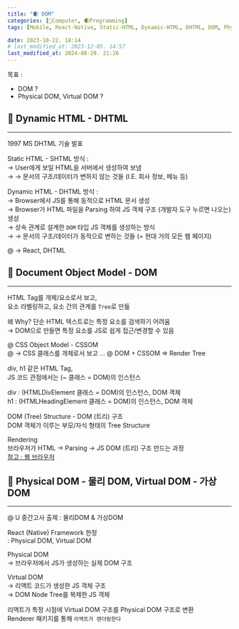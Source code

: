 ```yaml
---
title: "🌒 DOM"
categories: [💫Computer, 🌒Programming]
tags: [Mobile, React-Native, Static-HTML, Dynamic-HTML, DHTML, DOM, Physical-DOM, Virtual-DOM]

date: 2023-10-22. 18:14
# last_modified_at: 2023-12-05. 14:57
last_modified_at: 2024-08-29. 21:26
---
```


목표 :  

- DOM ?
- Physical DOM, Virtual DOM ?

## 💫 Dynamic HTML - DHTML

---

1997 MS DHTML 기술 발표  

Static HTML - SHTML 방식 :  
→ User에게 보일 HTML을 서버에서 생성하여 보냄  
→ → 문서의 구조/데이터가 변하지 않는 것들 (I.E. 회사 정보, 메뉴 등)  

Dynamic HTML - DHTML 방식 :  
→ Browser에서 JS를 통해 동적으로 HTML 문서 생성  
→ Browser가 HTML 파일을 Parsing 하여 JS 객체 구조 (개발자 도구 누르면 나오는) 생성  
→ 상속 관계로 설계한 `DOM` 타입 JS 객체를 생성하는 방식  
→ → 문서의 구조/데이터가 동적으로 변하는 것들 (= 현대 거의 모든 웹 페이지)  

@ → React, DHTML  

## 💫 Document Object Model - DOM

---

HTML Tag를 개체/요소로서 보고,  
요소 라벨링하고, 요소 간의 관계를 `Tree`로 만듦  

왜 Why? 단순 HTML 텍스트로는 특정 요소를 검색하기 어려움  
→ DOM으로 만들면 특정 요소를 JS로 쉽게 접근/변경할 수 있음  

@ CSS Object Model - CSSOM  
@ → CSS 클래스를 개체로서 보고 ...
@ DOM + CSSOM => Render Tree  

div, h1 같은 HTML Tag,  
JS 코드 관점에서는 (~ 클래스 = DOM)의 인스턴스  

div : (HTMLDivElement 클래스 = DOM)의 인스턴스, DOM 객체  
h1 : (HTMLHeadingElement 클래스 = DOM)의 인스턴스, DOM 객체  

DOM (Tree) Structure - DOM (트리) 구조  
DOM 객체가 이루는 부모/자식 형태의 Tree Structure  

Rendering  
브라우저가 HTML → Parsing → JS DOM (트리) 구조 만드는 과정  
[참고 : 웹 브라우저](/posts/Web-Browser/)  

## 💫 Physical DOM - 물리 DOM, Virtual DOM - 가상 DOM

---

@ U 중간고사 출제 : 물리DOM & 가상DOM  

React (Native) Framework 한정  
: Physical DOM, Virtual DOM  

Physical DOM  
→ 브라우저에서 JS가 생성하는 실제 DOM 구조

Virtual DOM  
→ 리액트 코드가 생성한 JS 객체 구조  
→ DOM Node Tree를 복제한 JS 객체  

리액트가 특정 시점에 Virtual DOM 구조를 Physical DOM 구조로 변환  
Renderer 패키지를 통해 `리액트가 렌더링한다`  

